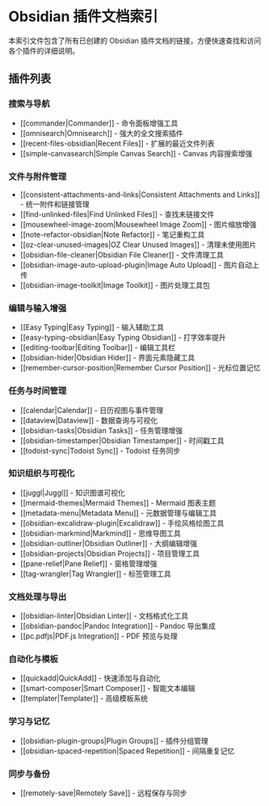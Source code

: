 # Obsidian 插件文档索引

本索引文件包含了所有已创建的 Obsidian 插件文档的链接，方便快速查找和访问各个插件的详细说明。

## 插件列表

### 搜索与导航
- [[commander|Commander]] - 命令面板增强工具
- [[omnisearch|Omnisearch]] - 强大的全文搜索插件
- [[recent-files-obsidian|Recent Files]] - 扩展的最近文件列表
- [[simple-canvasearch|Simple Canvas Search]] - Canvas 内容搜索增强

### 文件与附件管理
- [[consistent-attachments-and-links|Consistent Attachments and Links]] - 统一附件和链接管理
- [[find-unlinked-files|Find Unlinked Files]] - 查找未链接文件
- [[mousewheel-image-zoom|Mousewheel Image Zoom]] - 图片缩放增强
- [[note-refactor-obsidian|Note Refactor]] - 笔记重构工具
- [[oz-clear-unused-images|OZ Clear Unused Images]] - 清理未使用图片
- [[obsidian-file-cleaner|Obsidian File Cleaner]] - 文件清理工具
- [[obsidian-image-auto-upload-plugin|Image Auto Upload]] - 图片自动上传
- [[obsidian-image-toolkit|Image Toolkit]] - 图片处理工具包

### 编辑与输入增强
- [[Easy Typing|Easy Typing]] - 输入辅助工具
- [[easy-typing-obsidian|Easy Typing Obsidian]] - 打字效率提升
- [[editing-toolbar|Editing Toolbar]] - 编辑工具栏
- [[obsidian-hider|Obsidian Hider]] - 界面元素隐藏工具
- [[remember-cursor-position|Remember Cursor Position]] - 光标位置记忆

### 任务与时间管理
- [[calendar|Calendar]] - 日历视图与事件管理
- [[dataview|Dataview]] - 数据查询与可视化
- [[obsidian-tasks|Obsidian Tasks]] - 任务管理增强
- [[obsidian-timestamper|Obsidian Timestamper]] - 时间戳工具
- [[todoist-sync|Todoist Sync]] - Todoist 任务同步

### 知识组织与可视化
- [[juggl|Juggl]] - 知识图谱可视化
- [[mermaid-themes|Mermaid Themes]] - Mermaid 图表主题
- [[metadata-menu|Metadata Menu]] - 元数据管理与编辑工具
- [[obsidian-excalidraw-plugin|Excalidraw]] - 手绘风格绘图工具
- [[obsidian-markmind|Markmind]] - 思维导图工具
- [[obsidian-outliner|Obsidian Outliner]] - 大纲编辑增强
- [[obsidian-projects|Obsidian Projects]] - 项目管理工具
- [[pane-relief|Pane Relief]] - 窗格管理增强
- [[tag-wrangler|Tag Wrangler]] - 标签管理工具

### 文档处理与导出
- [[obsidian-linter|Obsidian Linter]] - 文档格式化工具
- [[obsidian-pandoc|Pandoc Integration]] - Pandoc 导出集成
- [[pc.pdfjs|PDF.js Integration]] - PDF 预览与处理

### 自动化与模板
- [[quickadd|QuickAdd]] - 快速添加与自动化
- [[smart-composer|Smart Composer]] - 智能文本编辑
- [[templater|Templater]] - 高级模板系统

### 学习与记忆
- [[obsidian-plugin-groups|Plugin Groups]] - 插件分组管理
- [[obsidian-spaced-repetition|Spaced Repetition]] - 间隔重复记忆

### 同步与备份
- [[remotely-save|Remotely Save]] - 远程保存与同步

